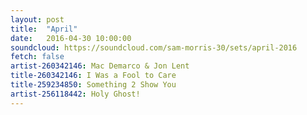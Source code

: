 ```yaml
---
layout: post
title:  "April"
date:   2016-04-30 10:00:00
soundcloud: https://soundcloud.com/sam-morris-30/sets/april-2016
fetch: false
artist-260342146: Mac Demarco & Jon Lent
title-260342146: I Was a Fool to Care
title-259234850: Something 2 Show You
artist-256118442: Holy Ghost!
---
```

